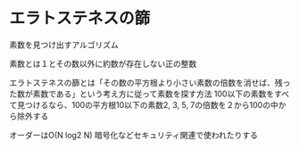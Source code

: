 # エラトステネスの篩
素数を見つけ出すアルゴリズム

素数とは１とその数以外に約数が存在しない正の整数

エラトステネスの篩とは「その数の平方根より小さい素数の倍数を消せば、残った数が素数である」という考え方に従って素数を探す方法
100以下の素数をすべて見つけるなら、100の平方根10以下の素数2, 3, 5, 7の倍数を２から100の中から除外する

オーダーはO(N log2 N)
暗号化などセキュリティ関連で使われたりする
